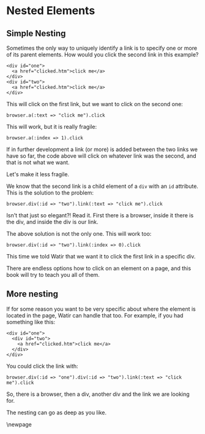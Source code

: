# Nested Elements





## Simple Nesting

Sometimes the only way to uniquely identify a link is to specify one or more of its parent elements. How would you click the second link in this example?

    <div id="one">
      <a href="clicked.htm">click me</a>
    </div>
    <div id="two">
      <a href="clicked.htm">click me</a>
    </div>

This will click on the first link, but we want to click on the second one:

    browser.a(:text => "click me").click

This will work, but it is really fragile:

    browser.a(:index => 1).click

If in further development a link (or more) is added between the two links we have so far, the code above will click on whatever link was the second, and that is not what we want.

Let's make it less fragile.

We know that the second link is a child element of a `div` with an `id` attribute. This is the solution to the problem:

    browser.div(:id => "two").link(:text => "click me").click

Isn't that just so elegant?! Read it. First there is a browser, inside it there is the div, and inside the div is our link.

The above solution is not the only one. This will work too:

    browser.div(:id => "two").link(:index => 0).click

This time we told Watir that we want it to click the first link in a specific div.

There are endless options how to click on an element on a page, and this book will try to teach you all of them.





## More nesting

If for some reason you want to be very specific about where the element is located in the page, Watir can handle that too. For example, if you had something like this:

    <div id="one">
      <div id="two">
        <a href="clicked.htm">click me</a>
      </div>
    </div>

You could click the link with:

    browser.div(:id => "one").div(:id => "two").link(:text => "click me").click

So, there is a browser, then a div, another div and the link we are looking for.

The nesting can go as deep as you like.

\newpage

